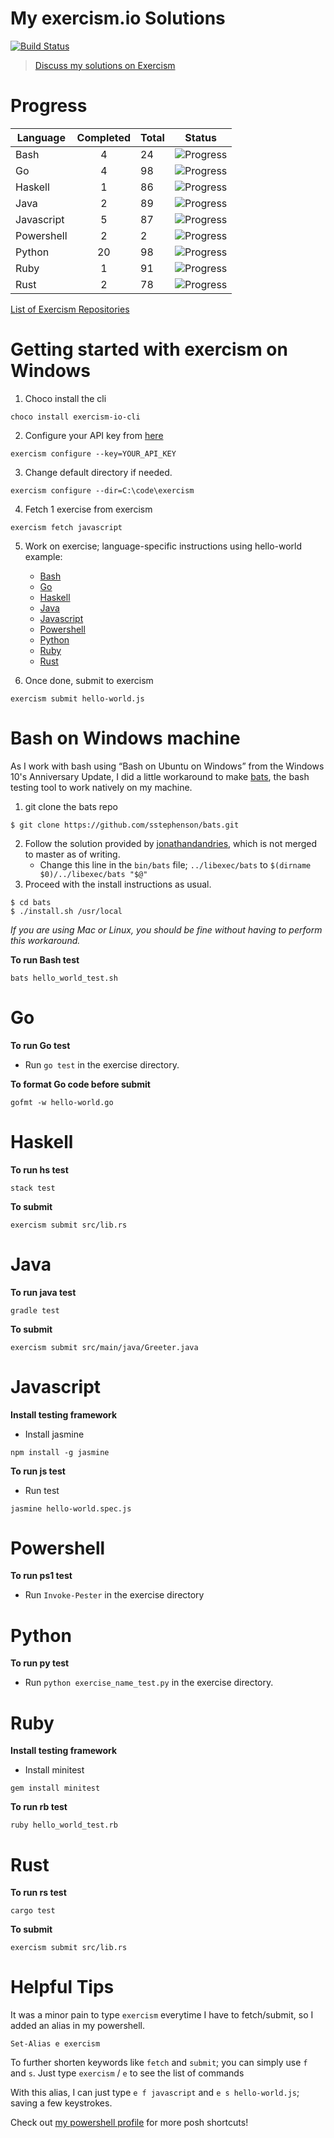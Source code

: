 # My exercism.io Solutions
[![Build Status](https://travis-ci.org/davzoku/exercism.io-challenges.svg?branch=master)](https://travis-ci.org/davzoku/exercism.io-challenges)

> [Discuss my solutions on Exercism](http://exercism.io/davzoku)

# Progress

| Language	| Completed	| Total	| Status	|
|------------------|:-----------------:|------------|------------------|
| Bash		| 4        	| 24   	|![Progress](http://progressed.io/bar/16) |
| Go     	| 4        	| 98   	|![Progress](http://progressed.io/bar/4) |
| Haskell   	| 1        	| 86   	|![Progress](http://progressed.io/bar/1) |
| Java      	| 2        	| 89   	|![Progress](http://progressed.io/bar/2) |
| Javascript	| 5        	| 87   	|![Progress](http://progressed.io/bar/5) |
| Powershell	| 2        	| 2    	|![Progress](http://progressed.io/bar/100) |
| Python    	| 20       	| 98   	|![Progress](http://progressed.io/bar/20) |
| Ruby      	| 1        	| 91   	|![Progress](http://progressed.io/bar/1) |
| Rust      	| 2        	| 78   	|![Progress](http://progressed.io/bar/2) |

[List of Exercism Repositories](http://exercism.io/repositories)

# Getting started with exercism on Windows

1. Choco install the cli
```
choco install exercism-io-cli
```

2. Configure your API key from [here](http://exercism.io/account/key)
```
exercism configure --key=YOUR_API_KEY
```

3. Change default directory if needed.
```
exercism configure --dir=C:\code\exercism
```

4. Fetch 1 exercise from exercism
```
exercism fetch javascript
```

5. Work on exercise; language-specific instructions using hello-world example:
    + [Bash](#bash-on-windows-machine)
    + [Go](#go)
    + [Haskell](#haskell)
    + [Java](#java)
	+ [Javascript](#javascript) 
    + [Powershell](#powershell)
    + [Python](#python)
    + [Ruby](#ruby)
    + [Rust](#rust)

6. Once done, submit to exercism
```
exercism submit hello-world.js
```
# Bash on Windows machine
As I work with bash using “Bash on Ubuntu on Windows” from the Windows 10's Anniversary Update, I did a little workaround to make [bats](https://github.com/sstephenson/bats), the bash testing tool to work natively on my machine.

1. git clone the bats repo
```
$ git clone https://github.com/sstephenson/bats.git
```
2. Follow the solution provided by [jonathandandries](https://github.com/sstephenson/bats/pull/234), which is not merged to master as of writing.
	+ Change this line in the `bin/bats` file; `../libexec/bats` to `$(dirname $0)/../libexec/bats "$@"`
3. Proceed with the install instructions as usual.
```
$ cd bats
$ ./install.sh /usr/local
```

*If you are using Mac or Linux, you should be fine without having to perform this workaround.* 

**To run Bash test**

```
bats hello_world_test.sh
```

# Go

**To run Go test**

+ Run `go test` in the exercise directory.

**To format Go code before submit**
```
gofmt -w hello-world.go
```

# Haskell 
**To run hs test**
```
stack test
```

**To submit**
```
exercism submit src/lib.rs
```

# Java 

**To run java test**
```
gradle test
```

**To submit**
```
exercism submit src/main/java/Greeter.java
```

# Javascript

**Install testing framework**

+ Install jasmine
```
npm install -g jasmine
```

**To run js test**

+ Run test
```
jasmine hello-world.spec.js
```
# Powershell

**To run ps1 test**

+ Run `Invoke-Pester` in the exercise directory

# Python

**To run py test**

+ Run `python exercise_name_test.py` in the exercise directory.


# Ruby

**Install testing framework**

+ Install minitest
```
gem install minitest
```

**To run rb test**
```
ruby hello_world_test.rb
```

# Rust
**To run rs test**
```
cargo test
```

**To submit**
```
exercism submit src/lib.rs
```

# Helpful Tips

It was a minor pain to type `exercism` everytime I have to fetch/submit, so I added an alias in my powershell.
```
Set-Alias e exercism
```
To further shorten keywords like `fetch` and `submit`; you can simply use `f` and `s`. Just type `exercism` / `e` to see the list of commands

With this alias, I can just type `e f javascript` and `e s hello-world.js`; saving a few keystrokes.

Check out [my powershell profile](https://github.com/davzoku/dotfiles/blob/master/Microsoft.PowerShell_profile.ps1) for more posh shortcuts!
